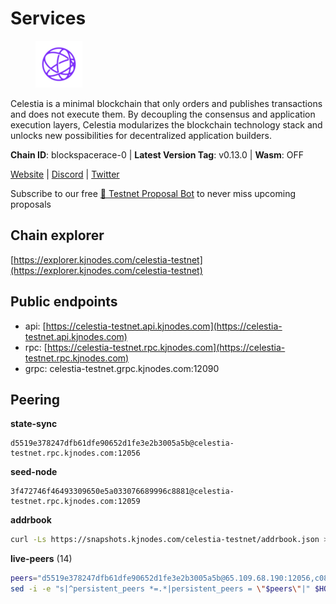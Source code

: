 # Services

<figure><img src="https://raw.githubusercontent.com/kj89/cosmos-images/main/logos/celestia.png" alt=""><figcaption></figcaption></figure>

Celestia is a minimal blockchain that only orders and publishes transactions and  does not execute them. By decoupling the consensus and application execution layers,  Celestia modularizes the blockchain technology stack and unlocks new possibilities  for decentralized application builders.

**Chain ID**: blockspacerace-0 | **Latest Version Tag**: v0.13.0 | **Wasm**: OFF

[Website](https://celestia.org) | [Discord](https://discord.gg/celestiacommunity) | [Twitter](https://twitter.com/CelestiaOrg)



Subscribe to our free [🤖 Testnet Proposal Bot](https://t.me/kjnodes_testnet_proposal_bot) to never miss upcoming proposals


## Chain explorer
[https://explorer.kjnodes.com/celestia-testnet](https://explorer.kjnodes.com/celestia-testnet)

## Public endpoints

* api: [https://celestia-testnet.api.kjnodes.com](https://celestia-testnet.api.kjnodes.com)
* rpc: [https://celestia-testnet.rpc.kjnodes.com](https://celestia-testnet.rpc.kjnodes.com)
* grpc: celestia-testnet.grpc.kjnodes.com:12090

## Peering

**state-sync**

```text
d5519e378247dfb61dfe90652d1fe3e2b3005a5b@celestia-testnet.rpc.kjnodes.com:12056
```

**seed-node**

```text
3f472746f46493309650e5a033076689996c8881@celestia-testnet.rpc.kjnodes.com:12059
```

**addrbook**
```bash
curl -Ls https://snapshots.kjnodes.com/celestia-testnet/addrbook.json > $HOME/.celestia-app/config/addrbook.json
```

**live-peers** (14)
```bash
peers="d5519e378247dfb61dfe90652d1fe3e2b3005a5b@65.109.68.190:12056,c08cc20656b20b9590bfb28980100900631e3709@162.19.58.103:26656,3e3d0887865ca6feaf7e99a50dbfb41e591a9781@141.94.138.48:26688,ae95e8d93a0822a763823551c163d15d4cdce944@116.202.227.117:20656,5c464c8a7f4182492f3e0ab71f14c3f3a43b5f7b@176.9.157.38:26656,8f14ec71e1d712c912c27485a169c2519628cfb6@185.225.232.196:21656,e85b086d236a2c9a4d285e6d44126bb6fc6a1555@131.153.158.209:26656,193acd7bf7049b425d7b95c24e02250fce8ad45c@65.109.92.79:11656,92e7087b3dec79fb2b8105e5a61935d28927d511@45.83.104.218:2000,02b93545950853d692d7ea63eac879e6dd4bf390@82.223.122.139:26656,73e2aa2de6080734152b54020464fb9ba752a7dd@194.36.145.127:26656,c97019ef9ee43e93ad9019514b612e6b8363c3fd@138.201.63.38:26686,fedea9723696360d429a23792225594779cc7cd7@65.108.231.124:11656,606f6520eb2be48acdd5039173dac0ad65bce4f5@35.210.34.138:26656"
sed -i -e "s|^persistent_peers *=.*|persistent_peers = \"$peers\"|" $HOME/.celestia-app/config/config.toml
```
